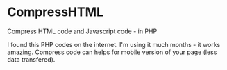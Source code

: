 # CompressHTML
Compress HTML code and Javascript code - in PHP

I found this PHP codes on the internet. I'm using it much months - it works amazing.
Compress code can helps for mobile version of your page (less data transfered).
